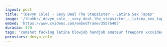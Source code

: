 ```yaml
---
layout: post
title: "(Devyn Cole) - Sexy Deal The Stepsister - Latina Sex Tapes"
image: '/thumbs/_devyn_cole_-_sexy_deal_the_stepsister_-_latina_sex_tapes.jpg'
embed: 'https://www.xvideos.com/embedframe/35576485'
duracao: 470
tags: 'cumshot fucking latina blowjob handjob amateur freeporn xxxvideo videos-porno free-video'
pornstars: devyn-cole
---
```

